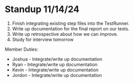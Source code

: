# Standup 11/14/24

1. Finish integrating existing step files into the TestRunner.
2. Write up documentation for the final report on our tests.
3. Write up retrospective about how we can improve.
4. Study for interview tomorrow

Member Duties:
- Joshua - Integrate/write up documentation
- Ryan - Integrate/write up documentation
- Kevin - Integrate/write up documentation
- Jordon - Integrate/write up documentation
